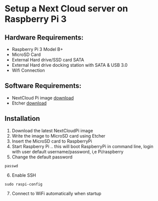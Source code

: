 # Setup a Next Cloud server on Raspberry Pi 3

## Hardware Requirements:
* Raspberry Pi 3 Model B+
* MicroSD Card
* External Hard drive/SSD card SATA
* External Hard drive docking station with SATA & USB 3.0
* Wifi Connection

## Software Requirements:
* NextCloud Pi image [download](https://ownyourbits.com/downloads/)
* Etcher [download](https://etcher.io)

## Installation
1. Download the latest NextCloudPi image
2. Write the image to MicroSD card using Etcher
3. Insert the MicroSD card to RaspberryPi
4. Start Raspberry Pi
.. this will boot RaspberryPi in command line, login with user default username/password, i,e Pi/raspberry
5. Change the default password
```
passwd
```
6. Enable SSH
```
sudo raspi-config
```
7. Connect to WiFi automatically when startup
